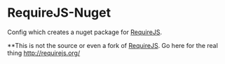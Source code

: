 RequireJS-Nuget
===============

Config which creates a nuget package for [RequireJS].

**This is not the source or even a fork of [RequireJS]. Go here for the real thing http://requirejs.org/

[RequireJS]: http://requirejs.org/

